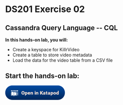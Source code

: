 # DS201 Exercise 02

## Cassandra Query Language -- CQL

**In this hands-on lab, you will:**
*	Create a keyspace for KillrVideo
*	Create a table to store video metadata
*	Load the data for the video table from a CSV file



## Start the hands-on lab:

[![Open in KataPod](https://github.com/DataStax-Academy/katapod-shared-assets/blob/main/images/open-in-katapod.png)](https://gitpod.io/##https://github.com/drchung5/ds201-lab02/)